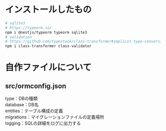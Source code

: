 # インストールしたもの

```bash
# sqlite3
# https://typeorm.io/
npm i @nestjs/typeorm typeorm sqlite3
# validation
# https://github.com/typestack/class-transformer#implicit-type-conversion
npm i class-transformer class-validator
```

# 自作ファイルについて
## src/ormconfig.json
type：DBの種類  
database：DB名  
entities：テーブル構成の定義  
migrations：マイグレーションファイルの定義場所  
logging：SQLの詳細をログに出力する  